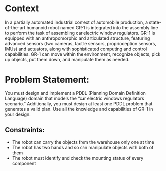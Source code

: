 # Context
In a partially automated industrial context of automobile production, a state-of-the-art humanoid robot named GR-1 is integrated into the assembly line to perform the task of assembling car electric window regulators. GR-1 is equipped with an anthropomorphic and articulated structure, featuring advanced sensors (two cameras, tactile sensors, proprioception sensors, IMUs) and actuators, along with sophisticated computing and control capabilities. GR-1 can move within the environment, recognize objects, pick up objects, put them down, and manipulate them as needed.

# Problem Statement:
You must design and implement a PDDL (Planning Domain Definition Language) domain that models the “car electric windows regulators scenario.” Additionally, you must design at least one PDDL problem that generates a valid plan. Use all the knowledge and capabilities of GR-1 in your design.

## Constraints:
- The robot can carry the objects from the warehouse only one at time
- The robot has two hands and so can manipulate objects with both of them
- The robot must identify and check the mounting status of every component
